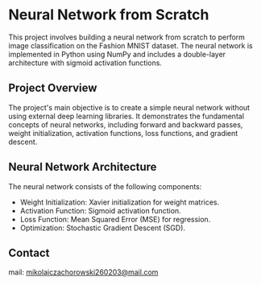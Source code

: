 # Neural Network from Scratch

This project involves building a neural network from scratch to perform image classification on the Fashion MNIST dataset. The neural network is implemented in Python using NumPy and includes a double-layer architecture with sigmoid activation functions.

## Project Overview

The project's main objective is to create a simple neural network without using external deep learning libraries. It demonstrates the fundamental concepts of neural networks, including forward and backward passes, weight initialization, activation functions, loss functions, and gradient descent.

## Neural Network Architecture

The neural network consists of the following components:

- Weight Initialization: Xavier initialization for weight matrices.
- Activation Function: Sigmoid activation function.
- Loss Function: Mean Squared Error (MSE) for regression.
- Optimization: Stochastic Gradient Descent (SGD).

## Contact

mail: mikolajczachorowski260203@mail.com
